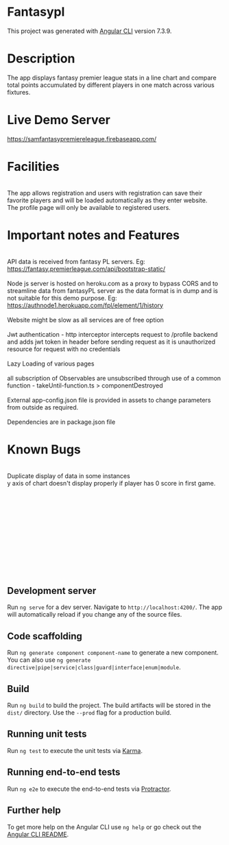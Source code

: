 # Fantasypl

This project was generated with [Angular CLI](https://github.com/angular/angular-cli) version 7.3.9.
# Description
The app displays fantasy premier league stats in a line chart and compare total points accumulated by different players in one match across various fixtures.

# Live Demo Server
https://samfantasypremiereleague.firebaseapp.com/

# Facilities
<br> The app allows registration and users with registration can save their favorite players and will be loaded automatically as they enter website.
<br> The profile page will only be available to registered users.

# Important notes and Features
<br>  API data is received from fantasy PL servers. Eg: https://fantasy.premierleague.com/api/bootstrap-static/ 
<br> <br> Node js server is hosted on heroku.com as a proxy to bypass CORS and to streamline data from fantasyPL server as the data format is in dump and is not suitable for this demo purpose. Eg: https://authnode1.herokuapp.com/fpl/element/1/history
<br><br> Website might be slow as all services are of free option
<br> <br> Jwt authentication - http interceptor intercepts request to /profile backend and adds jwt token in header before sending request as it is unauthorized resource for request with no credentials
<br> <br>Lazy Loading of various pages
<br> <br> all subscription of Observables are unsubscribed through use of a common function - takeUntil-function.ts > componentDestroyed
<br>  <br>External app-config.json file is provided in assets to change parameters from outside as required.
<br> <br>Dependencies are in package.json file






# Known Bugs
<br> Duplicate display of data in some instances
<br> y axis of chart doesn't display properly if player has 0 score in first game.

<br> <br> <br> <br> <br> <br> <br> <br> <br> <br> <br> 
## Development server

Run `ng serve` for a dev server. Navigate to `http://localhost:4200/`. The app will automatically reload if you change any of the source files.

## Code scaffolding

Run `ng generate component component-name` to generate a new component. You can also use `ng generate directive|pipe|service|class|guard|interface|enum|module`.

## Build

Run `ng build` to build the project. The build artifacts will be stored in the `dist/` directory. Use the `--prod` flag for a production build.

## Running unit tests

Run `ng test` to execute the unit tests via [Karma](https://karma-runner.github.io).

## Running end-to-end tests

Run `ng e2e` to execute the end-to-end tests via [Protractor](http://www.protractortest.org/).

## Further help

To get more help on the Angular CLI use `ng help` or go check out the [Angular CLI README](https://github.com/angular/angular-cli/blob/master/README.md).
